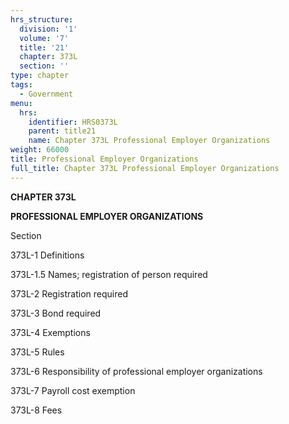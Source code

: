 ```yaml
---
hrs_structure:
  division: '1'
  volume: '7'
  title: '21'
  chapter: 373L
  section: ''
type: chapter
tags:
  - Government
menu:
  hrs:
    identifier: HRS0373L
    parent: title21
    name: Chapter 373L Professional Employer Organizations
weight: 66000
title: Professional Employer Organizations
full_title: Chapter 373L Professional Employer Organizations
---
```

**CHAPTER 373L**

**PROFESSIONAL EMPLOYER ORGANIZATIONS**

Section

373L-1 Definitions

373L-1.5 Names; registration of person required

373L-2 Registration required

373L-3 Bond required

373L-4 Exemptions

373L-5 Rules

373L-6 Responsibility of professional employer organizations

373L-7 Payroll cost exemption

373L-8 Fees